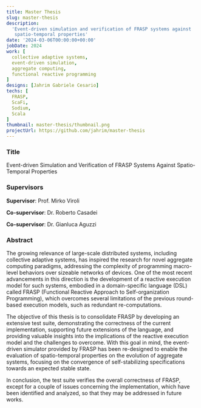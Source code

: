 ```yaml
---
title: Master Thesis
slug: master-thesis
description: 
  'Event-driven simulation and verification of FRASP systems against
   spatio-temporal properties'
date: '2024-03-06T00:00:00+00:00'
jobDate: 2024
work: [
  collective adaptive systems,
  event-driven simulation,
  aggregate computing, 
  functional reactive programming
]
designs: [Jahrim Gabriele Cesario]
techs: [
  FRASP,
  ScaFi,
  Sodium,
  Scala
]
thumbnail: master-thesis/thumbnail.png
projectUrl: https://github.com/jahrim/master-thesis
---
```


### Title

Event-driven Simulation and Verification of FRASP Systems Against 
Spatio-Temporal Properties

### Supervisors

**Supervisor**: Prof. Mirko Viroli

**Co-supervisor**: Dr. Roberto Casadei

**Co-supervisor**: Dr. Gianluca Aguzzi

### Abstract

The growing relevance of large-scale distributed systems, including collective
adaptive systems, has inspired the research for novel aggregate computing
paradigms, addressing the complexity of programming macro-level behaviors over
sizeable networks of devices. One of the most recent advancements in this
direction is the development of a reactive execution model for such systems,
embodied in a domain-specific language (DSL) called FRASP (Functional Reactive
Approach to Self-organization Programming), which overcomes several limitations
of the previous round-based execution models, such as redundant
re-computations.

The objective of this thesis is to consolidate FRASP by developing an extensive
test suite, demonstrating the correctness of the current implementation,
supporting future extensions of the language, and providing valuable insights
into the implications of the reactive execution model and the challenges to
overcome. With this goal in mind, the event-driven simulator provided by FRASP
has been re-designed to enable the evaluation of spatio-temporal properties on
the evolution of aggregate systems, focusing on the convergence of
self-stabilizing specifications towards an expected stable state.

In conclusion, the test suite verifies the overall correctness of FRASP, except
for a couple of issues concerning the implementation, which have been
identified and analyzed, so that they may be addressed in future works.
